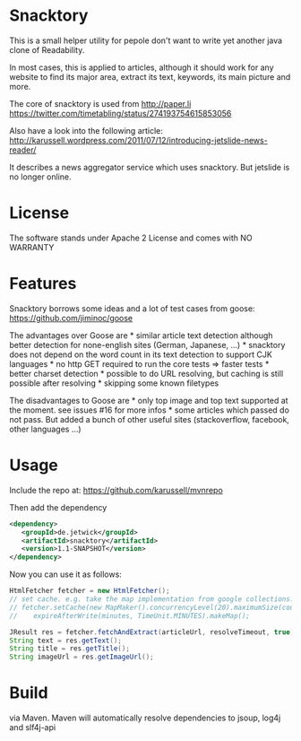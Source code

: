 # Snacktory

This is a small helper utility for pepole don't want to write yet another java clone of Readability.

In most cases, this is applied to articles, although it should work for any website to find its major
area, extract its text, keywords, its main picture and more.

The core of snacktory is used from http://paper.li
https://twitter.com/timetabling/status/274193754615853056

Also have a look into the following article:
http://karussell.wordpress.com/2011/07/12/introducing-jetslide-news-reader/

It describes a news aggregator service which uses snacktory. But jetslide is no longer online.

# License 

The software stands under Apache 2 License and comes with NO WARRANTY

# Features

Snacktory borrows some ideas and a lot of test cases from goose:
https://github.com/jiminoc/goose

The advantages over Goose are
    * similar article text detection although better detection for none-english sites (German, Japanese, ...)
    * snacktory does not depend on the word count in its text detection to support CJK languages
    * no http GET required to run the core tests => faster tests
    * better charset detection
    * possible to do URL resolving, but caching is still possible after resolving
    * skipping some known filetypes

The disadvantages to Goose are
    * only top image and top text supported at the moment. see issues #16 for more infos
    * some articles which passed do not pass. 
      But added a bunch of other useful sites (stackoverflow, facebook, other languages ...)


# Usage

 Include the repo at: https://github.com/karussell/mvnrepo

 Then add the dependency
 
 ```xml
 <dependency>
    <groupId>de.jetwick</groupId>
    <artifactId>snacktory</artifactId>
    <version>1.1-SNAPSHOT</version>
 </dependency>
 ```
 
 Now you can use it as follows:
 
 ```java
 HtmlFetcher fetcher = new HtmlFetcher();
 // set cache. e.g. take the map implementation from google collections:
 // fetcher.setCache(new MapMaker().concurrencyLevel(20).maximumSize(count).
 //    expireAfterWrite(minutes, TimeUnit.MINUTES).makeMap();

 JResult res = fetcher.fetchAndExtract(articleUrl, resolveTimeout, true);
 String text = res.getText(); 
 String title = res.getTitle(); 
 String imageUrl = res.getImageUrl();
```

# Build

via Maven. Maven will automatically resolve dependencies to jsoup, log4j and slf4j-api
